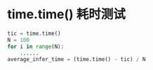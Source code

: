 # time.time() 耗时测试

~~~python
tic = time.time()
N = 100
for i in range(N):
	......
average_infer_time = (time.time() - tic) / N
~~~

